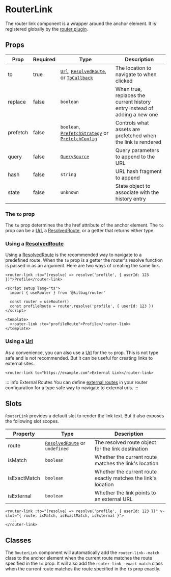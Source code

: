 # RouterLink
The router link component is a wrapper around the anchor element. It is registered globally by the [router plugin](/quick-start#vue-plugin). 

## Props
| Prop | Required | Type | Description |
| --- | --- | --- | --- |
| to | true | [`Url`](/api/types/Url), [`ResolvedRoute`](/api/types/ResolvedRoute), or [`ToCallback`](/api/types/ToCallback) | The location to navigate to when clicked |
| replace | false | `boolean` | When true, replaces the current history entry instead of adding a new one |
| prefetch | false | `boolean`, [`PrefetchStrategy`](/api/types/PrefetchStrategy) or [`PrefetchConfig`](/api/types/PrefetchConfig) | Controls what assets are prefetched when the link is rendered |
| query | false | [`QuerySource`](/api/types/QuerySource) | Query parameters to append to the URL |
| hash | false | `string` | URL hash fragment to append |
| state | false | `unknown` | State object to associate with the history entry |

### The `to` prop
The `to` prop determines the the href attribute of the anchor element. The `to` prop can be a [Url](/api/types/Url), a [ResolvedRoute](/api/types/ResolvedRoute), or a getter that returns either type. 

### Using a [ResolvedRoute](/api/types/ResolvedRoute)

Using a [ResolvedRoute](/api/types/ResolvedRoute) is the recommended way to navigate to a predefined route. When the `to` prop is a getter the router's resolve function is passed in as an argument. Here are two ways of creating the same link.

```vue
<router-link :to="(resolve) => resolve('profile', { userId: 123 })">Profile</router-link>
```
```vue
<script setup lang="ts">
  import { useRouter } from '@kitbag/router'

  const router = useRouter()
  const profileRoute = router.resolve('profile', { userId: 123 })
</script>

<template>
  <router-link :to="profileRoute">Profile</router-link>
</template>
```

### Using a [Url](/api/types/Url)
As a convenience, you can also use a [Url](/api/types/Url) for the `to` prop. This is not type safe and is not recommended. But it can be useful for creating links to external sites. 

```vue
<router-link to="https://example.com">External Link</router-link>
```
::: info External Routes
You can define [external routes](/core-concepts/external-routes) in your router configuration for a type safe way to navigate to external urls.
:::

## Slots
`RouterLink` provides a default slot to render the link text. But it also exposes the following slot scopes.

| Property | Type | Description |
| --- | --- | --- |
| route | [`ResolvedRoute`](/api/types/ResolvedRoute) or `undefined` | The resolved route object for the link destination |
| isMatch | `boolean` | Whether the current route matches the link's location |
| isExactMatch | `boolean` | Whether the current route exactly matches the link's location |
| isExternal | `boolean` | Whether the link points to an external URL |

```vue
<router-link :to="(resolve) => resolve('profile', { userId: 123 })" v-slot="{ route, isMatch, isExactMatch, isExternal }">
  ...
</router-link>
```

## Classes
The `RouterLink` component will automatically add the `router-link--match` class to the anchor element when the current route matches the route specified in the `to` prop. It will also add the `router-link--exact-match` class when the current route matches the route specified in the `to` prop exactly.
